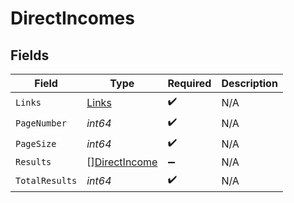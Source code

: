# DirectIncomes


## Fields

| Field                                                 | Type                                                  | Required                                              | Description                                           |
| ----------------------------------------------------- | ----------------------------------------------------- | ----------------------------------------------------- | ----------------------------------------------------- |
| `Links`                                               | [Links](../../models/shared/links.md)                 | :heavy_check_mark:                                    | N/A                                                   |
| `PageNumber`                                          | *int64*                                               | :heavy_check_mark:                                    | N/A                                                   |
| `PageSize`                                            | *int64*                                               | :heavy_check_mark:                                    | N/A                                                   |
| `Results`                                             | [][DirectIncome](../../models/shared/directincome.md) | :heavy_minus_sign:                                    | N/A                                                   |
| `TotalResults`                                        | *int64*                                               | :heavy_check_mark:                                    | N/A                                                   |